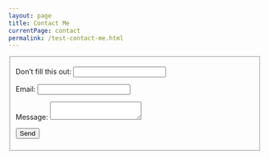```yaml
---
layout: page
title: Contact Me
currentPage: contact
permalink: /test-contact-me.html
---
```


<fieldset>
    <form name="contact" netlify-honeypot="bot-field" action="thank-you" netlify>
  <p class="form-secret">
    <label>Don’t fill this out:</label>
    <input name="bot-field">
  </p>
  <p>
    <label>Email:</label>
    <input type="text" name="name">
  </p>
  <p>
    <label>Message:</label>
    <textarea name="message"></textarea>
  </p>
  <p>
    <button type="submit">Send</button>
  </p>
</form>
</fieldset>